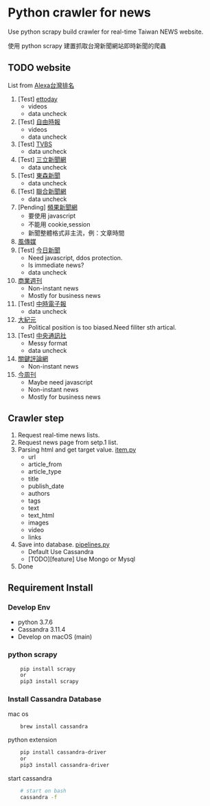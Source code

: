 # Python crawler for news

Use python scrapy build crawler for real-time Taiwan NEWS website.

使用 python scrapy 建置抓取台灣新聞網站即時新聞的爬蟲

## TODO website

List from [Alexa台灣排名](https://www.prlass.com/2992/%E5%8F%B0%E7%81%A3%E7%B6%B2%E8%B7%AF%E6%96%B0%E8%81%9E%E5%AA%92%E9%AB%94%E6%B5%81%E9%87%8F%E6%8E%92%E5%90%8D-2018-01/)

1. [Test] [ettoday](https://www.ettoday.net/)
    - videos
    - data uncheck
1. [Test] [自由時報](https://www.ltn.com.tw/)
    - videos
    - data uncheck
1. [Test] [TVBS](https://news.tvbs.com.tw/)
    - data uncheck
1. [Test] [三立新聞網](https://www.setn.com/)
    - data uncheck
1. [Test] [東森新聞](https://news.ebc.net.tw/)
    - data uncheck
1. [Test] [聯合新聞網](https://udn.com/news/index)
    - data uncheck
1. [Pending] [頻果新聞網](https://tw.appledaily.com/home)
    - 要使用 javascript
    - 不能用 cookie,session
    - 新聞整體格式非主流，例：文章時間
1. [風傳媒](https://www.storm.mg/)
1. [Test] [今日新聞](https://www.nownews.com/)
    - Need javascript, ddos protection.
    - Is immediate news?
    - data uncheck
1. [商業週刊](https://www.businessweekly.com.tw/)
    - Non-instant news
    - Mostly for business news
1. [Test] [中時電子報](https://www.chinatimes.com/)
    - data uncheck
1. [大紀元](https://www.epochtimes.com/)
    - Political position is too biased.Need filiter sth artical.
1. [Test] [中央通訊社](https://www.cna.com.tw/)
    - Messy format
    - data uncheck
1. [關鍵評論網](https://www.thenewslens.com/)
    - Non-instant news
1. [今周刊](https://www.businesstoday.com.tw/)
    - Maybe need javascript
    - Non-instant news
    - Mostly for business news

## Crawler step

1. Request real-time news lists.
2. Request news page from setp.1 list.
3. Parsing html and get target value. [item.py](crawler_news/items.py)
    - url
    - article_from
    - article_type
    - title
    - publish_date
    - authors
    - tags
    - text
    - text_html
    - images
    - video
    - links
4. Save into database. [pipelines.py](crawler_news/pipelines.py)
    - Default Use Cassandra
    - [TODO][feature] Use Mongo or Mysql
5. Done

## Requirement Install

### Develop Env

- python 3.7.6
- Cassandra 3.11.4
- Develop on macOS (main)

### python scrapy

```bash
    pip install scrapy
    or
    pip3 install scrapy
```

### Install Cassandra Database

mac os

```bash
    brew install cassandra
```

python extension

```bash
    pip install cassandra-driver
    or
    pip3 install cassandra-driver
```

start cassandra

```bash
    # start on bash
    cassandra -f
```
